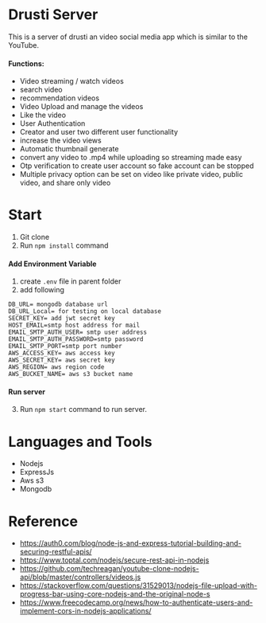 # Drusti Server 
This is a server of drusti an video social media app which is similar to the YouTube.

#### Functions:
- Video streaming / watch videos
- search video
- recommendation videos
- Video Upload and manage the videos
- Like the video
- User Authentication 
- Creator and user two different user functionality
- increase the video views
- Automatic thumbnail generate
- convert any video to .mp4 while uploading so streaming made easy
- Otp verification to create user account so fake account can be stopped
- Multiple privacy option can be set on video like private video, public video, and share only video



# Start
1) Git clone
2) Run `npm install` command

#### Add Environment Variable
1) create `.env` file in parent folder
2) add following
```PORT=port number for server
DB_URL= mongodb database url
DB_URL_Local= for testing on local database 
SECRET_KEY= add jwt secret key
HOST_EMAIL=smtp host address for mail
EMAIL_SMTP_AUTH_USER= smtp user address
EMAIL_SMTP_AUTH_PASSWORD=smtp password
EMAIL_SMTP_PORT=smtp port number
AWS_ACCESS_KEY= aws access key
AWS_SECRET_KEY= aws secret key
AWS_REGION= aws region code
AWS_BUCKET_NAME= aws s3 bucket name
```

#### Run server
3) Run `npm start` command to run server.

# Languages and Tools
- Nodejs
- ExpressJs
- Aws s3
- Mongodb


# Reference 

- https://auth0.com/blog/node-js-and-express-tutorial-building-and-securing-restful-apis/
- https://www.toptal.com/nodejs/secure-rest-api-in-nodejs
- https://github.com/techreagan/youtube-clone-nodejs-api/blob/master/controllers/videos.js
- https://stackoverflow.com/questions/31529013/nodejs-file-upload-with-progress-bar-using-core-nodejs-and-the-original-node-s
- https://www.freecodecamp.org/news/how-to-authenticate-users-and-implement-cors-in-nodejs-applications/

